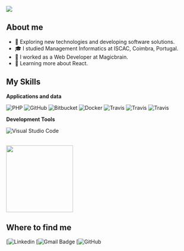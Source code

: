 ![](https://komarev.com/ghpvc/?username=pedrotiagojesus&color=006bed)

## About me

- 🤔 Exploring new technologies and developing software solutions.
- 🎓 I studied Management Informatics at ISCAC, Coimbra, Portugal.
- 💼 I worked as a Web Developer at Magicbrain.
- 🌱 Learning more about React.

## My Skills

**Applications and data**

![PHP](https://img.shields.io/badge/-PHP-333333?style=flat=&logo=PHP)
![GitHub](https://img.shields.io/badge/-JavaScript-333333?style=flat&logo=JavaScript)
![Bitbucket](https://img.shields.io/badge/-CSS-333333?style=flat&logo=CSS3)
![Docker](https://img.shields.io/badge/-MySQL-333333?style=flat&logo=MySQL)
![Travis](https://img.shields.io/badge/-Bootstrap-333333?style=flat&logo=Bootstrap)
![Travis](https://img.shields.io/badge/-JQuery-333333?style=flat&logo=JQuery)
![Travis](https://img.shields.io/badge/-React-333333?style=flat&logo=React)

**Development Tools**

![Visual Studio Code](https://img.shields.io/badge/-Visual%20Studio%20Code-333333?style=flat&logo=visual-studio-code&logoColor=007ACC)

<br/>

<a href="https://github.com/pedrotiagojesus" title="Perfil do Iuri">
  <img height="180em" src="https://github-readme-stats.vercel.app/api?username=pedrotiagojesus&theme=dracula&show_icons=true" />
</a>

## Where to find me

[![Linkedin](https://img.shields.io/badge/-Pedro_Jesus-blue?style=flat-square&logo=Linkedin&logoColor=white&link=https://www.linkedin.com/in/pedro-jesus-7a1654140/)
[![Gmail Badge](https://img.shields.io/badge/-pedrotiagojesus1995@gmail.com-006bed?style=flat-square&logo=Gmail&logoColor=white&link=mailto:pedrotiagojesus1995@gmail.com)
[![GitHub](https://img.shields.io/github/followers/pedrotiagojesus?label=follow&style=social)